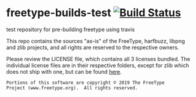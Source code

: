 # freetype-builds-test [![Build Status](https://travis-ci.org/flga/freetype-builds-test.svg?branch=2.10.0)](https://travis-ci.org/flga/freetype-builds-test)
test repository for pre-building freetype using travis

This repo contains the sources "as-is" of the FreeType, harfbuzz, libpng and zlib projects, and all rights are reserved to the respective owners.

Please review the LICENSE file, which contains all 3 licenses bundled. The individual license files are in their respective folders, except for zlib which does not ship with one, but can be found [here](https://zlib.net/zlib_license.html).

```
Portions of this software are copyright © 2019 The FreeType
Project (www.freetype.org).  All rights reserved.
```